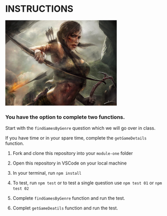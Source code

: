 # INSTRUCTIONS


<img src = "./assets/lara-croft-peakpx.jpg" alt="Lara Croft - peakpx" width="350">
<!--![Lara Croft - peakpx](./assets/lara-croft-peakpx.jpg)-->

### You have the option to complete two functions.

Start with the `findGamesByGenre` question which we will go over in class. 

If you have time or in your spare time, complete the `getGameDetails` function.


1. Fork and clone this repository into your `module-one` folder

1. Open this repository in VSCode on your local machine

1. In your terminal, run `npm install`

1. To test, run `npm test` or to test a single question use `npm test 01` or `npm test 02`

1. Complete `findGamesByGenre` function and run the test.

1. Complet `getGameDeatils` function and run the test.
